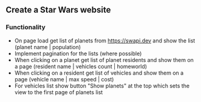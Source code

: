 ## Create a Star Wars website

### Functionality
- On page load get list of planets from https://swapi.dev and show the list (planet name | population)
- Implement pagination for the lists (where possible)
- When clicking on a planet get list of planet residents and show them on a page (resident name | vehicles count | homeworld)
- When clicking on a resident get list of vehicles and show them on a page (vehicle name | max speed | cost)
- For vehicles list show button "Show planets" at the top which sets the view to the first page of planets list
